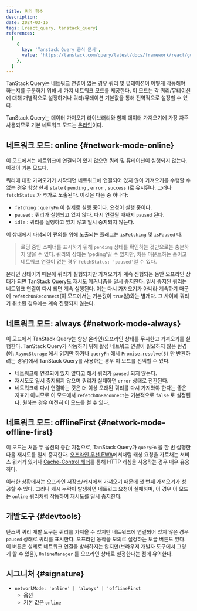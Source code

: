 ```yaml
---
title: 쿼리 함수
description:
date: 2024-03-16
tags: [react_query, tanstack_query]
references:
  [
    {
      key: 'Tanstack Query 공식 문서',
      value: 'https://tanstack.com/query/latest/docs/framework/react/guides/network-mode',
    },
  ]
---
```


TanStack Query는 네트워크 연결이 없는 경우 쿼리 및 뮤테이션이 어떻게 작동해야 하는지를 구분하기 위해 세 가지 네트워크 모드를 제공한다. 이 모드는 각 쿼리/뮤테이션에 대해 개별적으로 설정하거나 쿼리/뮤테이션 기본값을 통해 전역적으로 설정할 수 있다.

TanStack Query는 데이터 가져오기 라이브러리와 함께 데이터 가져오기에 가장 자주 사용되므로 기본 네트워크 모드는 [온라인](https://tanstack.com/query/latest/docs/framework/react/guides/network-mode#network-mode-online)이다.

## 네트워크 모드: online {#network-mode-online}

이 모드에서는 네트워크에 연결되어 있지 않으면 쿼리 및 뮤테이션이 실행되지 않는다. 이것이 기본 모드다.

쿼리에 대한 가져오기가 시작되면 네트워크에 연결되어 있지 않아 가져오기를 수행할 수 없는 경우 항상 현재 `state` ( `pending` , `error` , `success` )로 유지된다. 그러나 `fetchStatus` 가 추가로 노출된다. 이것은 다음 중 하나다:

- `fetching` : `queryFn` 이 실제로 실행 중이다. 요청이 실행 중이다.
- `paused` : 쿼리가 실행되고 있지 않다. 다시 연결될 때까지 `paused` 된다.
- `idle` : 쿼리를 실행하고 있지 않고 일시 중지되지 않는다.

이 상태에서 파생되어 편의를 위해 노출되는 플래그는 `isFetching` 및 `isPaused` 다.

> 로딩 중인 스피너를 표시하기 위해 `pending` 상태를 확인하는 것만으로는 충분하지 않을 수 있다. 쿼리의 상태는 'peding'일 수 있지만, 처음 마운트하는 중이고 네트워크 연결이 없는 경우 `fetchStatus: 'paused'`일 수 있다.

온라인 상태이기 때문에 쿼리가 실행되지만 가져오기가 계속 진행되는 동안 오프라인 상태가 되면 TanStack Query도 재시도 메커니즘을 일시 중지한다. 일시 중지된 쿼리는 네트워크 연결이 다시 되면 계속 실행된다. 이는 다시 가져오기가 아니라 계속하기 때문에 `refetchOnReconnect`(이 모드에서는 기본값이 `true`임)와는 별개다. 그 사이에 쿼리가 취소된 경우에는 계속 진행되지 않는다.

## 네트워크 모드: always {#network-mode-always}

이 모드에서 TanStack Query는 항상 온라인/오프라인 상태를 무시한고 가져오기를 실행한다. TanStack Query가 작동하기 위해 활성 네트워크 연결이 필요하지 않은 환경(예: `AsyncStorage` 에서 읽기만 하거나 `queryFn` 에서 `Promise.resolve(5)` 만 반환하려는 경우)에서 TanStack Query를 사용하는 경우 이 모드를 선택할 수 있다.

- 네트워크에 연결되어 있지 않다고 해서 쿼리가 `paused` 되지 않는다.
- 재시도도 일시 중지되지 않으며 쿼리가 실패하면 `error` 상태로 전환된다.
- 네트워크에 다시 연결하는 것은 더 이상 오래된 쿼리를 다시 가져와야 한다는 좋은 지표가 아니므로 이 모드에서 `refetchOnReconnect`는 기본적으로 `false` 로 설정된다. 원하는 경우 여전히 이 모드를 켤 수 있다.

## 네트워크 모드: offlineFirst {#network-mode-offline-first}

이 모드는 처음 두 옵션의 중간 지점으로, TanStack Query가 `queryFn` 을 한 번 실행한 다음 재시도를 일시 중지한다. [오프라인 우선 PWA](https://developer.mozilla.org/en-US/docs/Web/Progressive_web_apps/Offline_Service_workers)에서처럼 캐싱 요청을 가로채는 서비스 워커가 있거나 [Cache-Control 헤더](https://developer.mozilla.org/en-US/docs/Web/HTTP/Caching#the_cache-control_header)를 통해 HTTP 캐싱을 사용하는 경우 매우 유용하다.

이러한 상황에서는 오프라인 저장소/캐시에서 가져오기 때문에 첫 번째 가져오기가 성공할 수 있다. 그러나 캐시 누락이 발생하면 네트워크 요청이 실패하며, 이 경우 이 모드는 `online` 쿼리처럼 작동하여 재시도를 일시 중지한다.

## 개발도구 {#devtools}

탄스택 쿼리 개발 도구는 쿼리를 가져올 수 있지만 네트워크에 연결되어 있지 않은 경우 `paused` 상태로 쿼리를 표시한다. 오프라인 동작을 모의로 설정하는 토글 버튼도 있다. 이 버튼은 실제로 네트워크 연결을 방해하지는 않지만(브라우저 개발자 도구에서 그렇게 할 수 있음), `OnlineManager` 를 오프라인 상태로 설정한다는 점에 유의한다.

## 시그니처 {#signature}

- `networkMode: 'online' | 'always' | 'offlineFirst`
  - 옵션
  - 기본 값은 `online`
